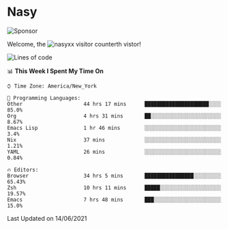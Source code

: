 # Nasy

<!--
<p align="center">
<img height="200" src="https://github-readme-stats.vercel.app/api?username=nasyxx&count_private=true&show_icons=true&theme=dracula&include_all_commits=true"/>
<img height="200" src="https://github-readme-stats.vercel.app/api/top-langs/?username=nasyxx&theme=dracula&hide=html,jupyter+notebook&count_private=true&show_icons=true"/>
</p>

  
----------------
-->

![Sponsor](https://img.shields.io/static/v1.svg?label=Sponsor&message=%E2%9D%A4&logo=GitHub&style=flat&color=pink)
 
Welcome, the ![nasyxx visitor counter](https://count.getloli.com/get/@nasyxx?theme=rule34)th vistor!
 
<!--START_SECTION:waka-->
![Lines of code](https://img.shields.io/badge/From%20Hello%20World%20I%27ve%20Written-5.4%20million%20lines%20of%20code-blue)

📊 **This Week I Spent My Time On** 

```text
⌚︎ Time Zone: America/New_York

💬 Programming Languages: 
Other                    44 hrs 17 mins      █████████████████████░░░░   85.0% 
Org                      4 hrs 31 mins       ██░░░░░░░░░░░░░░░░░░░░░░░   8.67% 
Emacs Lisp               1 hr 46 mins        ░░░░░░░░░░░░░░░░░░░░░░░░░   3.4% 
Nix                      37 mins             ░░░░░░░░░░░░░░░░░░░░░░░░░   1.21% 
YAML                     26 mins             ░░░░░░░░░░░░░░░░░░░░░░░░░   0.84%

🔥 Editors: 
Browser                  34 hrs 5 mins       ████████████████░░░░░░░░░   65.43% 
Zsh                      10 hrs 11 mins      █████░░░░░░░░░░░░░░░░░░░░   19.57% 
Emacs                    7 hrs 48 mins       ███░░░░░░░░░░░░░░░░░░░░░░   15.0%

```


 Last Updated on 14/06/2021
<!--END_SECTION:waka-->

<!-- ![visitors](https://visitor-badge.laobi.icu/badge?page_id=nasyxx.nasyxx) -->
